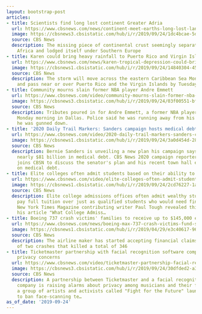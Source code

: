 ```yaml
---
layout: bootstrap-post
articles:
- title: Scientists find long lost continent Greater Adria
  url: https://www.cbsnews.com/news/continent-meet-earths-long-lost-land-greater-adria-hidden-under-mediterranean/
  image: https://cbsnews3.cbsistatic.com/hub/i/r/2019/09/24/1dc4bcae-5d58-44e9-b575-10acccde50fc/thumbnail/1200x630/c54f6052b0e37c95e52bef251cf5c1fe/greater-adria.jpg
  source: CBS News
  description: The missing piece of continental crust seemingly separated from North
    Africa and lodged itself under Southern Europe
- title: Karen could bring heavy rainfall to Puerto Rico and Virgin Islands
  url: https://www.cbsnews.com/news/karen-tropical-depression-could-bring-heavy-rainfall-to-puerto-rico-and-the-virgin-islands/
  image: https://cbsnews1.cbsistatic.com/hub/i/r/2019/09/24/14840304-45f2-452c-a98d-28f3bd70bd69/thumbnail/1200x630/e651fe0b2a47351611d16ce7943ba2a6/gettyimages-1169577210.jpg
  source: CBS News
  description: The storm will move across the eastern Caribbean Sea Monday evening
    and pass near or over Puerto Rico and the Virgin Islands by Tuesday morning
- title: Community mourns slain former NBA player Andre Emmett
  url: https://www.cbsnews.com/video/community-mourns-slain-former-nba-player-andre-emmett/
  image: https://cbsnews3.cbsistatic.com/hub/i/r/2019/09/24/03f00551-bf46-470a-aa0c-04bddce758c2/thumbnail/1200x630/77d4386ff4943ebe9715bb4d703b06fa/0923-cbsn-andreemmett-1939372-640x360.jpg
  source: CBS News
  description: Tributes poured in for Andre Emmett, a former NBA player who was killed
    Monday morning in Dallas. Police said he was running away from his attackers when
    he was gunned down.
- title: '2020 Daily Trail Markers: Sanders campaign hosts medical debt town halls'
  url: https://www.cbsnews.com/video/2020-daily-trail-markers-sanders-campaign-hosts-medical-debt-town-halls/
  image: https://cbsnews1.cbsistatic.com/hub/i/r/2019/09/24/3a0d454d-28dc-49c4-aa43-352ad45cfa28/thumbnail/1200x630/1a2dc202c304546a3e07533abbb37dba/0923-cbsn-sandersmedicaldebt-1939369-640x360.jpg
  source: CBS News
  description: Bernie Sanders is unveiling a new plan his campaign says will eliminate
    nearly $81 billion in medical debt. CBS News 2020 campaign reporter Cara Korte
    joins CBSN to discuss the senator's plan and his recent town hall events focused
    on medical debt.
- title: Elite colleges often admit students based on their ability to pay over merit
  url: https://www.cbsnews.com/video/elite-colleges-often-admit-students-based-on-their-ability-to-pay-over-merit/
  image: https://cbsnews1.cbsistatic.com/hub/i/r/2019/09/24/2cd76227-1a9a-4315-97d4-0ac0a46c8dea/thumbnail/1200x630/a4a3889aa9fd7fb08fb83bd3afcaaef7/0923-cbsn-elitecollege-1939360-640x360.jpg
  source: CBS News
  description: Elite college admissions offices often admit wealthy students who can
    pay full tuition over just as qualified students who would need financial aid.
    New York Times Magazine contributing writer Paul Tough revealed this trend in
    his article "What College Admiss…
- title: Boeing 737 crash victims' families to receive up to $145,000 each
  url: https://www.cbsnews.com/news/boeing-max-737-crash-victims-fund-starts-taking-claims-will-get-up-to-145000-each/
  image: https://cbsnews1.cbsistatic.com/hub/i/r/2019/04/29/e3c40617-9621-4115-9ba4-4a574555238c/thumbnail/1200x630g2/42443bec49470bdc190f91e8569a939f/boeing-gettyimages-1140107192.jpg
  source: CBS News
  description: The airline maker has started accepting financial claims for victim
    of two crashes that killed a total of 346
- title: Ticketmaster partnership with facial recognition software company sparks
    privacy concerns
  url: https://www.cbsnews.com/video/ticketmaster-partnership-facial-recognition-software-company-privacy-concerns/
  image: https://cbsnews3.cbsistatic.com/hub/i/r/2019/09/24/30dfded2-a33a-40f6-8caa-11f7bdfa60e2/thumbnail/1200x630/2a6d72254bd8f1c447d625d69c440c56/cbsn-fusion-ticketmasters-partnership-with-a-facial-recognition-software-company-is-sparking-privacy-concerns.jpg
  source: CBS News
  description: A partnership between Ticketmaster and a facial recognition software
    company is raising alarms about privacy among musicians and their fans. This month,
    a group of artists and activists called "Fight for the Future" launched a campaign
    to ban face-scanning te…
as_of_date: '2019-09-24'
---
```


